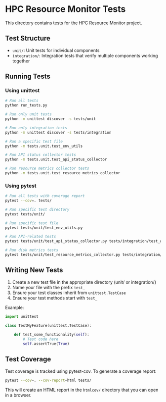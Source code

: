 # HPC Resource Monitor Tests

This directory contains tests for the HPC Resource Monitor project.

## Test Structure

- `unit/`: Unit tests for individual components
- `integration/`: Integration tests that verify multiple components working together

## Running Tests

### Using unittest

```bash
# Run all tests
python run_tests.py

# Run only unit tests
python -m unittest discover -s tests/unit

# Run only integration tests
python -m unittest discover -s tests/integration

# Run a specific test file
python -m tests.unit.test_env_utils

# Run API status collector tests
python -m tests.unit.test_api_status_collector

# Run resource metrics collector tests  
python -m tests.unit.test_resource_metrics_collector
```

### Using pytest

```bash
# Run all tests with coverage report
pytest --cov=. tests/

# Run specific test directory
pytest tests/unit/

# Run specific test file
pytest tests/unit/test_env_utils.py

# Run API-related tests
pytest tests/unit/test_api_status_collector.py tests/integration/test_api_integration.py

# Run disk metrics tests
pytest tests/unit/test_resource_metrics_collector.py tests/integration/test_resource_metrics_integration.py
```

## Writing New Tests

1. Create a new test file in the appropriate directory (unit/ or integration/)
2. Name your file with the prefix `test_`
3. Ensure your test classes inherit from `unittest.TestCase`
4. Ensure your test methods start with `test_`

Example:

```python
import unittest

class TestMyFeature(unittest.TestCase):
    
    def test_some_functionality(self):
        # Test code here
        self.assertTrue(True)
```

## Test Coverage

Test coverage is tracked using pytest-cov. To generate a coverage report:

```bash
pytest --cov=. --cov-report=html tests/
```

This will create an HTML report in the `htmlcov/` directory that you can open in a browser.